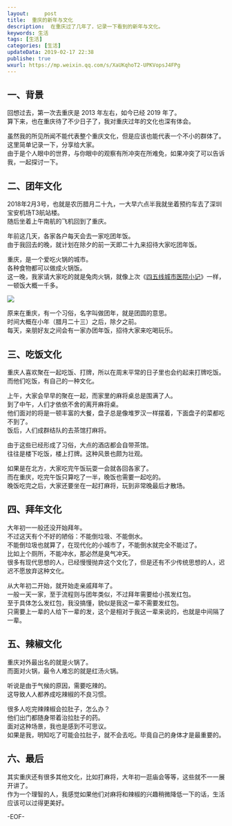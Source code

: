 ```yaml
---   
layout:     post  
title:  重庆的新年与文化
description:  在重庆过了几年了，记录一下看到的新年与文化。  
keywords: 生活  
tags: [生活]    
categories: [生活]  
updateData: 2019-02-17 22:38  
publishe: true 
wxurl: https://mp.weixin.qq.com/s/XaUKqhoT2-UPKVopsJ4FPg  
---  
```



## 一、背景


回想过去，第一次去重庆是 2013 年左右，如今已经 2019 年了。  
算下来，也在重庆待了不少日子了，我对重庆过年的文化也深有体会。  


虽然我的所见所闻不能代表整个重庆文化，但是应该也能代表一个不小的群体了。  
这里简单记录一下，分享给大家。  
由于是个人眼中的世界，与你眼中的观察有所冲突在所难免，如果冲突了可以告诉我，一起探讨一下。  


## 二、团年文化

2018年2月3号，也就是农历腊月二十九，一大早六点半我就坐着预约车去了深圳宝安机场T3航站楼。  
随后坐着上午南航的飞机回到了重庆。  


年前这几天，各家各户每天会去一家吃团年饭。  
由于我回去的晚，就计划在除夕的前一天即二十九来招待大家吃团年饭。  


重庆，是一个爱吃火锅的城市。  
各种食物都可以做成火锅饭。  
这一晚，我家请大家吃的就是兔肉火锅，就像上次《[四五线城市医院小记](https://mp.weixin.qq.com/s/LjjdZx576yxjZm9Z-dpqKw)》一样，一顿饭大概一千多。  


![](http://res2019.tiankonguse.com/images/2019/02/20190217232002.png)  


原来在重庆，有一个习俗，名字叫做团年，就是团圆的意思。  
时间大概在小年（腊月二十三）之后，除夕之前。  
每天，亲朋好友之间会有一家办团年饭，招待大家来吃喝玩乐。  


## 三、吃饭文化  


重庆人喜欢聚在一起吃饭、打牌，所以在周末平常的日子里也会约起来打牌吃饭。   
而他们吃饭，有自己的一种文化。  


上午，大家会早早的聚在一起，而家里的麻将桌总是围满了人。  
到了中午，人们才依依不舍的离开麻将桌。  
他们面对的将是一顿丰富的大餐，盘子总是像堆罗汉一样摆着，下面盘子的菜都吃不到了。  
饭后，人们成群结队的去茶馆打麻将。  


由于这些已经形成了习俗，大点的酒店都会自带茶馆。  
往往是楼下吃饭，楼上打牌。这种风景也颇为壮观。  


如果是在北方，大家吃完午饭玩耍一会就各回各家了。  
而在重庆，吃完午饭只算吃了一半，晚饭也需要一起吃的。  
晚饭吃完之后，大家还要坐在一起打麻将，玩到非常晚最后才散场。  


## 四、拜年文化  


大年初一一般还没开始拜年。  
不过这天有个不好的陋俗：不能倒垃圾、不能倒水。  
不能倒垃圾也就算了，在现代化的小城市了，不能倒水就完全不能过了。  
比如上个厕所，不能冲水，那必然是臭气冲天。  
很多有现代思想的人，已经慢慢抛弃这个文化了，但是还有不少传统思想的人，迟迟不愿放弃这种文化。  


从大年初二开始，就开始走亲戚拜年了。  
一般一天一家，至于流程则与团年类似，不过拜年需要给小孩发红包。  
至于具体怎么发红包，我没搞懂，貌似是我这一辈不需要发红包。  
只需要上一辈的人给下一辈的发，这个是相对于我这一辈来说的，也就是中间隔了一辈。  



## 五、辣椒文化  


重庆对外最出名的就是火锅了。  
而面对火锅，最令人难忘的就是红汤火锅。  


听说是由于气候的原因，需要吃辣的。  
这导致人人都养成吃辣椒的不良习惯。  


很多人吃完辣辣椒会拉肚子，怎么办？  
他们出门都随身带着治拉肚子的药。  
面对这种场景，我也是感到不可思议。  
如果是我，明知吃了可能会拉肚子，就不会去吃。毕竟自己的身体才是最重要的。  



## 六、最后  


其实重庆还有很多其他文化，比如打麻将，大年初一逛庙会等等，这些就不一一展开讲了。  
作为一个理智的人，我感觉如果他们对麻将和辣椒的兴趣稍微降低一下的话，生活应该可以过得更美好。  


-EOF-  


  
